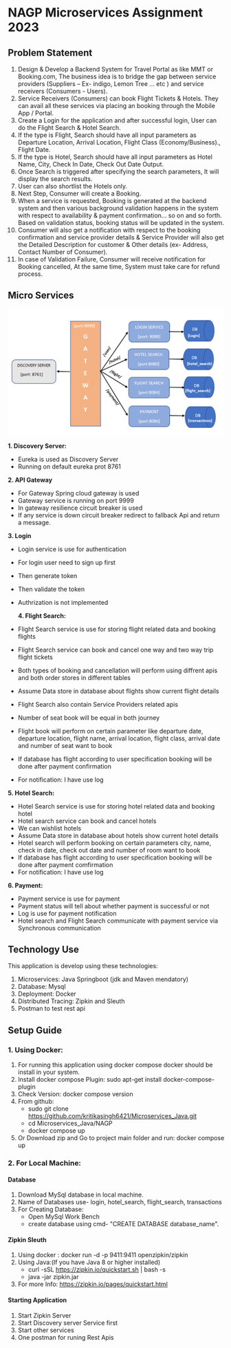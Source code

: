 # **NAGP Microservices Assignment 2023**

## **Problem Statement**

1. Design & Develop a Backend System for Travel Portal as like MMT or Booking.com, The business
   idea is to bridge the gap between service providers (Suppliers – Ex- indigo, Lemon Tree … etc ) and service receivers (Consumers - Users).
2. Service Receivers (Consumers) can book Flight Tickets & Hotels. They can avail all these
   services via placing an booking through the Mobile App / Portal.
3. Create a Login for the application and after successful login, User can do the Flight
   Search & Hotel Search.
4. If the type is Flight, Search should have all input parameters as Departure Location,
   Arrival Location, Flight Class (Economy/Business)., Flight Date.
5. If the type is Hotel, Search should have all input parameters as Hotel Name, City,
   Check In Date, Check Out Date Output.
6. Once Search is triggered after specifying the search parameters, It will display the
   search results.
7. User can also shortlist the Hotels only.
8. Next Step, Consumer will create a Booking.
9. When a service is requested, Booking is generated at the backend system and then various
   background validation happens in the system with respect to availability & payment
   confirmation… so on and so forth. Based on validation status, booking status will be
   updated in the system.
10. Consumer will also get a notification with respect to the booking confirmation and service
    provider details & Service Provider will also get the Detailed Description for customer &
    Other details (ex- Address, Contact Number of Consumer).
11. In case of Validation Failure, Consumer will receive notification for Booking cancelled, At
    the same time, System must take care for refund process.

## **Micro Services**

![MicroServices](image/../Images/microservice.png)

**1. Discovery Server:**

- Eureka is used as Discovery Server
- Running on default eureka prot 8761

**2. API Gateway**

- For Gateway Spring cloud gateway is used
- Gateway service is running on port 9999
- In gateway resilience circuit breaker is used
- If any service is down circuit breaker redirect to fallback Api and return a message.

**3. Login**

- Login service is use for authentication
- For login user need to sign up first
- Then generate token
- Then validate the token
- Authrization is not implemented

  **4. Flight Search:**

- Flight Search service is use for storing flight related data and booking flights
- Flight Search service can book and cancel one way and two way trip flight tickets
- Both types of booking and cancellation will perform using diffrent apis and both order stores in different tables
- Assume Data store in database about flights show current flight details
- Flight Search also contain Service Providers related apis
- Number of seat book will be equal in both journey
- Flight book will perform on certain parameter like departure date, departure location, flight name, arrival location, flight class, arrival date and number of seat want to book
- If database has flight according to user specification booking will be done after payment confirmation
- For notification: I have use log

**5. Hotel Search:**

- Hotel Search service is use for storing hotel related data and booking hotel
- Hotel search service can book and cancel hotels
- We can wishlist hotels
- Assume Data store in database about hotels show current hotel details
- Hotel search will perform booking on certain parameters city, name, check in date, check out date and number of room want to book
- If database has flight according to user specification booking will be done after payment comfirmation
- For notification: I have use log

**6. Payment:**

- Payment service is use for payment
- Payment status will tell about whether payment is successful or not
- Log is use for payment notification
- Hotel search and Flight Search communicate with payment service via Synchronous communication

## Technology Use

This application is develop using these technologies:

1. Microservices: Java Springboot (jdk and Maven mendatory)
2. Database: Mysql
3. Deployment: Docker
4. Distributed Tracing: Zipkin and Sleuth
5. Postman to test rest api

## Setup Guide

### 1. Using Docker:

1. For running this application using docker compose docker should be install in your system.
2. Install docker compose Plugin: sudo apt-get install docker-compose-plugin
3. Check Version: docker compose version
4. From github:
   - sudo git clone https://github.com/kritikasingh6421/Microservices_Java.git
   - cd Microservices_Java/NAGP
   - docker compose up
5. Or Download zip and Go to project main folder and run: docker compose up

### 2. For Local Machine:

#### Database

1.  Download MySql database in local machine.
2.  Name of Databases use- login, hotel_search, flight_search, transactions
3.  For Creating Database:
    - Open MySql Work Bench
    - create database using cmd- "CREATE DATABASE database_name".

#### Zipkin Sleuth

1.  Using docker : docker run -d -p 9411:9411 openzipkin/zipkin
2.  Using Java:(If you have Java 8 or higher installed)
    - curl -sSL https://zipkin.io/quickstart.sh | bash -s
    - java -jar zipkin.jar
3.  For more Info: https://zipkin.io/pages/quickstart.html

#### Starting Application

1. Start Zipkin Server
2. Start Discovery server Service first
3. Start other services
4. One postman for runing Rest Apis
